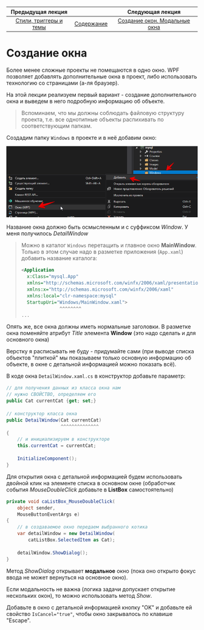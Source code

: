 Предыдущая лекция | &nbsp; | Следующая лекция
:----------------:|:----------:|:----------------:
[Стили, триггеры и темы](./wpf_style.md) | [Содержание](../readme.md#тема-8-оконные-приложения) | [Создание окон. Модальные окна](./wpf_window.md)

# Создание окна

Более менее сложные проекты не помещаются в одно окно. WPF позволяет добавлять дополнительные окна в проект, либо использовать технологию со страницами (а-ля браузер). 

На этой лекции реализуем первый вариант - создание дополнительного окна и выведем в него подробную информацию об объекте.

>Вспоминаем, что мы должны соблюдать файловую структуру проекта, т.е. все однотипные объекты распихивать по соответствующим папкам. 
    
Создадим папку `Windows` в проекте и в неё добавим окно:

![](../img/01071.png)

Название окна должно быть осмысленным и с суффиксом *Window*. У меня получилось *DetailWindow*

>Можно в каталог `Windows` перетащить и главное окно **MainWindow**. Только в этом случае надо в разметке приложения (`App.xaml`) добавить название каталога:
>
>```xml
><Application 
>   x:Class="mysql.App"
>   xmlns="http://schemas.microsoft.com/winfx/2006/xaml/presentation"
>   xmlns:x="http://schemas.microsoft.com/winfx/2006/xaml"
>   xmlns:local="clr-namespace:mysql"
>   StartupUri="Windows/MainWindow.xaml">
>               ^^^^^^^^
>...

Опять же, все окна должны иметь нормальные заголовки. В разметке окна поменяйте атрибут *Title* элемента **Window** (это надо сделать и для основного окна)

Верстку я расписывать не буду - придумайте сами (при выводе списка объектов "плиткой" мы показываем только основную информацию об объекте, в окне с детальной информацией можно показать всё).

В коде окна `DetailWindow.xaml.cs` в конструктор добавьте параметр:

```cs
// для получения данных из класса окна нам 
// нужно СВОЙСТВО, определяем его 
public Cat currentCat {get; set;}

// конструктор класса окна
public DetailWindow(Cat currentCat)
                    ^^^^^^^^^^^^^^
{
    // и инициализируем в конструкторе
    this.currentCat = currentCat;

    InitializeComponent();
}
```

Для открытия окна с детальной информацией будем использовать двойной клик на элементе списка в основном окне (обработчик события _MouseDoubleClick_ добавьте в **ListBox** самостоятельно)

```cs
private void caListBox_MouseDoubleClick(
    object sender, 
    MouseButtonEventArgs e)
{
    // в создаваемое окно передаем выбранного котика
    var detailWindow = new DetailWindow(
        catListBox.SelectedItem as Cat);

    detailWindow.ShowDialog();
}
```

Метод _ShowDialog_ открывает **модальное** окно (пока оно открыто фокус ввода не может вернуться на основное окно).

Если модальность не важна (логика задачи допускает открытие нескольких окон), то можно использовать метод _Show_.

Добавьте в окно с детальной информацией кнопку "OK" и добавьте ей свойство `IsCancel="true"`, чтобы окно закрывалось по клавише "Escape".